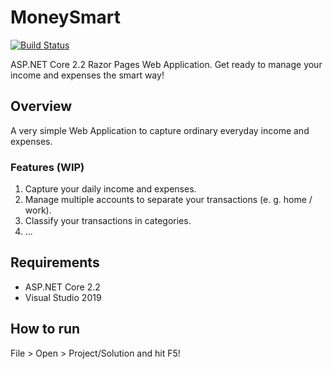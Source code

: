# MoneySmart

[![Build Status][build-status-badge]][build-status]

ASP.NET Core 2.2 Razor Pages Web Application.
Get ready to manage your income and expenses the smart way!

## Overview

A very simple Web Application to capture ordinary everyday income and expenses.

### Features (WIP)

1.	Capture your daily income and expenses.
2.	Manage multiple accounts to separate your transactions (e. g. home / work).
3.	Classify your transactions in categories.
4.	...

## Requirements

- ASP.NET Core 2.2
- Visual Studio 2019

## How to run

File > Open > Project/Solution and hit F5!

[build-status-badge]: https://dev.azure.com/feliperomeromx/Projects/_apis/build/status/feliperomero3.MoneySmart?branchName=master
[build-status]: https://dev.azure.com/feliperomeromx/Projects/_build/latest?definitionId=9&branchName=master
